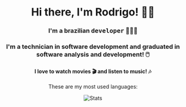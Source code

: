 <h1 align=center>Hi there, I'm Rodrigo! 👋🏻 </h1>
<h3 align=center>I'm a brazilian <samp>developer</samp> 👨🏻‍💻 </h3>
<h3 align=center>I'm a technician in software development and graduated in software analysis and development! 🖱️ </h3>
<h4 align=center>I love to watch movies 🎬 and listen to music! 🎶</h4>
<p align=center>These are my most used languages:</p>
<p align=center>
<img src="https://github-readme-stats.vercel.app/api/top-langs/?username=rodrigodasilv&title_color=000000" alt="Stats">
</p>
